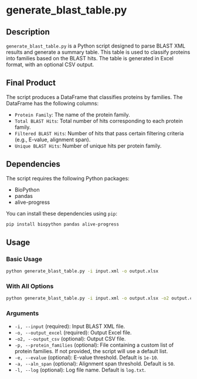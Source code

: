 # generate_blast_table.py

## Description
`generate_blast_table.py` is a Python script designed to parse BLAST XML results and generate a summary table. This table is used to classify proteins into families based on the BLAST hits. The table is generated in Excel format, with an optional CSV output.

## Final Product
The script produces a DataFrame that classifies proteins by families. The DataFrame has the following columns:

- `Protein Family`: The name of the protein family.
- `Total BLAST Hits`: Total number of hits corresponding to each protein family.
- `Filtered BLAST Hits`: Number of hits that pass certain filtering criteria (e.g., E-value, alignment span).
- `Unique BLAST Hits`: Number of unique hits per protein family.

## Dependencies

The script requires the following Python packages:

- BioPython
- pandas
- alive-progress

You can install these dependencies using `pip`:

```bash
pip install biopython pandas alive-progress
```

## Usage

### Basic Usage

```bash
python generate_blast_table.py -i input.xml -o output.xlsx
```

### With All Options

```bash
python generate_blast_table.py -i input.xml -o output.xlsx -o2 output.csv -p custom_protein_families.txt -e 1e-5 -a 100 -l my_log.txt
```

### Arguments

- `-i, --input` (required): Input BLAST XML file.
- `-o, --output_excel` (required): Output Excel file.
- `-o2, --output_csv` (optional): Output CSV file.
- `-p, --protein_families` (optional): File containing a custom list of protein families. If not provided, the script will use a default list.
- `-e, --evalue` (optional): E-value threshold. Default is `1e-10`.
- `-a, --aln_span` (optional): Alignment span threshold. Default is `50`.
- `-l, --log` (optional): Log file name. Default is `log.txt`.


